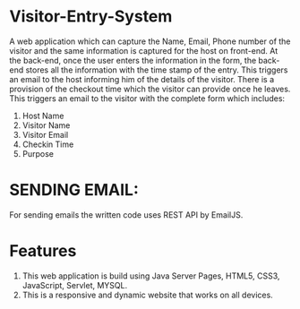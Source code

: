 # Visitor-Entry-System

A web application which can capture the Name, Email, Phone number of the visitor and the same information is captured for the host on front-end. At the back-end, once the user enters the information in the form, the back-end stores all the information with the time stamp of the entry. This triggers an email to the host informing him of the details of the visitor. There is a provision of the checkout time which the visitor can provide once he leaves. This triggers an email to the visitor with the complete form which includes:

  1. Host Name
  2. Visitor Name
  3. Visitor Email
  4. Checkin Time
  5. Purpose




# SENDING EMAIL:
For sending emails the written code uses REST API by EmailJS.

# Features
1. This web application is build using Java Server Pages, HTML5, CSS3, JavaScript, Servlet, MYSQL.
2. This is a responsive and dynamic website that works on all devices.

